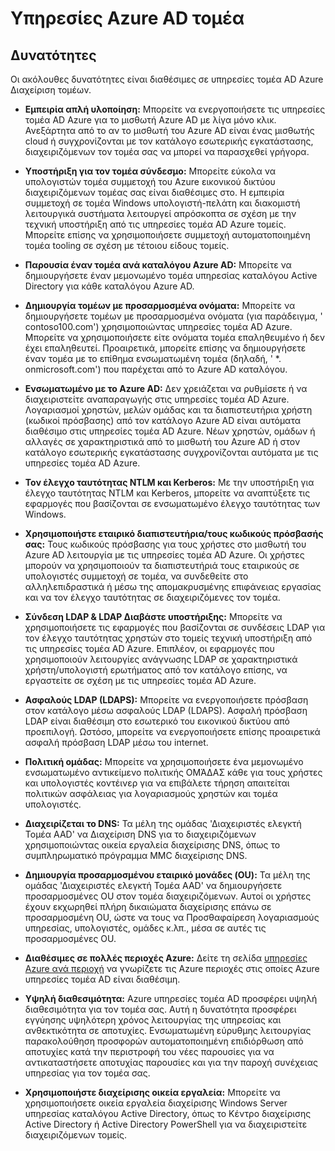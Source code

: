 <properties
    pageTitle="Υπηρεσίες τομέα της υπηρεσίας καταλόγου Azure Active Directory: Δυνατότητες οι | Microsoft Azure"
    description="Δυνατότητες του υπηρεσίες τομέα της υπηρεσίας καταλόγου Azure Active Directory"
    services="active-directory-ds"
    documentationCenter=""
    authors="mahesh-unnikrishnan"
    manager="stevenpo"
    editor="curtand"/>

<tags
    ms.service="active-directory-ds"
    ms.workload="identity"
    ms.tgt_pltfrm="na"
    ms.devlang="na"
    ms.topic="article"
    ms.date="10/07/2016"
    ms.author="maheshu"/>

# <a name="azure-ad-domain-services"></a>Υπηρεσίες Azure AD τομέα

## <a name="features"></a>Δυνατότητες
Οι ακόλουθες δυνατότητες είναι διαθέσιμες σε υπηρεσίες τομέα AD Azure Διαχείριση τομέων.

- **Εμπειρία απλή υλοποίηση:** Μπορείτε να ενεργοποιήσετε τις υπηρεσίες τομέα AD Azure για το μισθωτή Azure AD με λίγα μόνο κλικ. Ανεξάρτητα από το αν το μισθωτή του Azure AD είναι ένας μισθωτής cloud ή συγχρονίζονται με τον κατάλογο εσωτερικής εγκατάστασης, διαχειριζόμενων τον τομέα σας να μπορεί να παρασχεθεί γρήγορα.

- **Υποστήριξη για τον τομέα σύνδεσμο:** Μπορείτε εύκολα να υπολογιστών τομέα συμμετοχή του Azure εικονικού δικτύου διαχειριζόμενων τομέας σας είναι διαθέσιμες στο. Η εμπειρία συμμετοχή σε τομέα Windows υπολογιστή-πελάτη και διακομιστή λειτουργικά συστήματα λειτουργεί απρόσκοπτα σε σχέση με την τεχνική υποστήριξη από τις υπηρεσίες τομέα AD Azure τομείς. Μπορείτε επίσης να χρησιμοποιήσετε συμμετοχή αυτοματοποιημένη τομέα tooling σε σχέση με τέτοιου είδους τομείς.

- **Παρουσία έναν τομέα ανά καταλόγου Azure AD:** Μπορείτε να δημιουργήσετε έναν μεμονωμένο τομέα υπηρεσίας καταλόγου Active Directory για κάθε καταλόγου Azure AD.

- **Δημιουργία τομέων με προσαρμοσμένα ονόματα:** Μπορείτε να δημιουργήσετε τομέων με προσαρμοσμένα ονόματα (για παράδειγμα, ' contoso100.com') χρησιμοποιώντας υπηρεσίες τομέα AD Azure. Μπορείτε να χρησιμοποιήσετε είτε ονόματα τομέα επαληθευμένο ή δεν έχει επαληθευτεί. Προαιρετικά, μπορείτε επίσης να δημιουργήσετε έναν τομέα με το επίθημα ενσωματωμένη τομέα (δηλαδή, ' *. onmicrosoft.com') που παρέχεται από το Azure AD καταλόγου.

- **Ενσωματωμένο με το Azure AD:** Δεν χρειάζεται να ρυθμίσετε ή να διαχειριστείτε αναπαραγωγής στις υπηρεσίες τομέα AD Azure. Λογαριασμοί χρηστών, μελών ομάδας και τα διαπιστευτήρια χρήστη (κωδικοί πρόσβασης) από τον κατάλογο Azure AD είναι αυτόματα διαθέσιμο στις υπηρεσίες τομέα AD Azure. Νέων χρηστών, ομάδων ή αλλαγές σε χαρακτηριστικά από το μισθωτή του Azure AD ή στον κατάλογο εσωτερικής εγκατάστασης συγχρονίζονται αυτόματα με τις υπηρεσίες τομέα AD Azure.

- **Τον έλεγχο ταυτότητας NTLM και Kerberos:** Με την υποστήριξη για έλεγχο ταυτότητας NTLM και Kerberos, μπορείτε να αναπτύξετε τις εφαρμογές που βασίζονται σε ενσωματωμένο έλεγχο ταυτότητας των Windows.

- **Χρησιμοποιήστε εταιρικό διαπιστευτήρια/τους κωδικούς πρόσβασής σας:** Τους κωδικούς πρόσβασης για τους χρήστες στο μισθωτή του Azure AD λειτουργία με τις υπηρεσίες τομέα AD Azure. Οι χρήστες μπορούν να χρησιμοποιούν τα διαπιστευτήριά τους εταιρικούς σε υπολογιστές συμμετοχή σε τομέα, να συνδεθείτε στο αλληλεπιδραστικά ή μέσω της απομακρυσμένης επιφάνειας εργασίας και να τον έλεγχο ταυτότητας σε διαχειριζόμενες τον τομέα.

- **Σύνδεση LDAP & LDAP Διαβάστε υποστήριξης:** Μπορείτε να χρησιμοποιήσετε τις εφαρμογές που βασίζονται σε συνδέσεις LDAP για τον έλεγχο ταυτότητας χρηστών στο τομείς τεχνική υποστήριξη από τις υπηρεσίες τομέα AD Azure. Επιπλέον, οι εφαρμογές που χρησιμοποιούν λειτουργίες ανάγνωσης LDAP σε χαρακτηριστικά χρήστη/υπολογιστή ερωτήματος από τον κατάλογο επίσης, να εργαστείτε σε σχέση με τις υπηρεσίες τομέα AD Azure.

- **Ασφαλούς LDAP (LDAPS):** Μπορείτε να ενεργοποιήσετε πρόσβαση στον κατάλογο μέσω ασφαλούς LDAP (LDAPS). Ασφαλή πρόσβαση LDAP είναι διαθέσιμη στο εσωτερικό του εικονικού δικτύου από προεπιλογή. Ωστόσο, μπορείτε να ενεργοποιήσετε επίσης προαιρετικά ασφαλή πρόσβαση LDAP μέσω του internet.

- **Πολιτική ομάδας:** Μπορείτε να χρησιμοποιήσετε ένα μεμονωμένο ενσωματωμένο αντικείμενο πολιτικής ΟΜΆΔΑΣ κάθε για τους χρήστες και υπολογιστές κοντέινερ για να επιβάλετε τήρηση απαιτείται πολιτικών ασφάλειας για λογαριασμούς χρηστών και τομέα υπολογιστές.

- **Διαχειρίζεται το DNS:** Τα μέλη της ομάδας 'Διαχειριστές ελεγκτή Τομέα AAD' να Διαχείριση DNS για το διαχειριζόμενων χρησιμοποιώντας οικεία εργαλεία διαχείρισης DNS, όπως το συμπληρωματικό πρόγραμμα MMC διαχείρισης DNS.

- **Δημιουργία προσαρμοσμένου εταιρικό μονάδες (OU):** Τα μέλη της ομάδας 'Διαχειριστές ελεγκτή Τομέα AAD' να δημιουργήσετε προσαρμοσμένες OU στον τομέα διαχειριζόμενων. Αυτοί οι χρήστες έχουν εκχωρηθεί πλήρη δικαιώματα διαχείρισης επάνω σε προσαρμοσμένη OU, ώστε να τους να Προσθαφαίρεση λογαριασμούς υπηρεσίας, υπολογιστές, ομάδες κ.λπ., μέσα σε αυτές τις προσαρμοσμένες OU.

- **Διαθέσιμες σε πολλές περιοχές Azure:** Δείτε τη σελίδα [υπηρεσίες Azure ανά περιοχή](https://azure.microsoft.com/regions/#services/) να γνωρίζετε τις Azure περιοχές στις οποίες Azure υπηρεσίες τομέα AD είναι διαθέσιμη.

- **Υψηλή διαθεσιμότητα:** Azure υπηρεσίες τομέα AD προσφέρει υψηλή διαθεσιμότητα για τον τομέα σας. Αυτή η δυνατότητα προσφέρει εγγύησης υψηλότερη χρόνος λειτουργίας της υπηρεσίας και ανθεκτικότητα σε αποτυχίες. Ενσωματωμένη εύρυθμης λειτουργίας παρακολούθηση προσφορών αυτοματοποιημένη επιδιόρθωση από αποτυχίες κατά την περιστροφή του νέες παρουσίες για να αντικαταστήσετε αποτυχίας παρουσίες και για την παροχή συνέχειας υπηρεσίας για τον τομέα σας.

- **Χρησιμοποιήστε διαχείρισης οικεία εργαλεία:** Μπορείτε να χρησιμοποιήσετε οικεία εργαλεία διαχείρισης Windows Server υπηρεσίας καταλόγου Active Directory, όπως το Κέντρο διαχείρισης Active Directory ή Active Directory PowerShell για να διαχειριστείτε διαχειριζόμενων τομείς.
